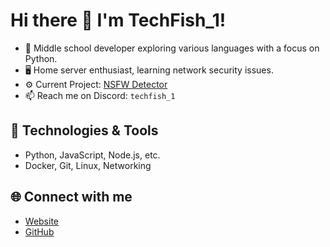 # Hi there 👋 I'm TechFish_1!

- 🌱 Middle school developer exploring various languages with a focus on Python.
- 🖥️ Home server enthusiast, learning network security issues.
- ⚙️ Current Project: [NSFW Detector](https://nsfw-detector.vercel.app)
- 📫 Reach me on Discord: `techfish_1`

## 🔧 Technologies & Tools
- Python, JavaScript, Node.js, etc.
- Docker, Git, Linux, Networking

## 🌐 Connect with me
- [Website](https://techfish-portfolio.vercel.app/)
- [GitHub](https://github.com/techfish-11)
